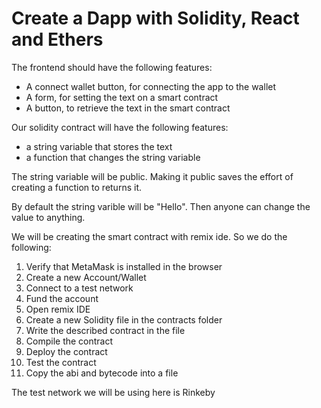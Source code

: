 # Create a Dapp with Solidity, React and Ethers

The frontend should have the following features:
* A connect wallet button, for connecting the app to the wallet
* A form, for setting the text on a smart contract
* A button, to retrieve the text in the smart contract 

Our solidity contract will have the following features:
* a string variable that stores the text
* a function that changes the string variable

The string variable will be public. Making it public saves the effort of creating a function to returns it.

By default the string varible will be "Hello". Then anyone can change the value to anything. 

We will be creating the smart contract with remix ide. So we do the following:
1. Verify that MetaMask is installed in the browser
2. Create a new Account/Wallet
3. Connect to a test network
4. Fund the account
5. Open remix IDE
6. Create a new Solidity file in the contracts folder
7. Write the described contract in the file
8. Compile the contract
9. Deploy the contract
10. Test the contract
11. Copy the abi and bytecode into a file

The test network we will be using here is Rinkeby